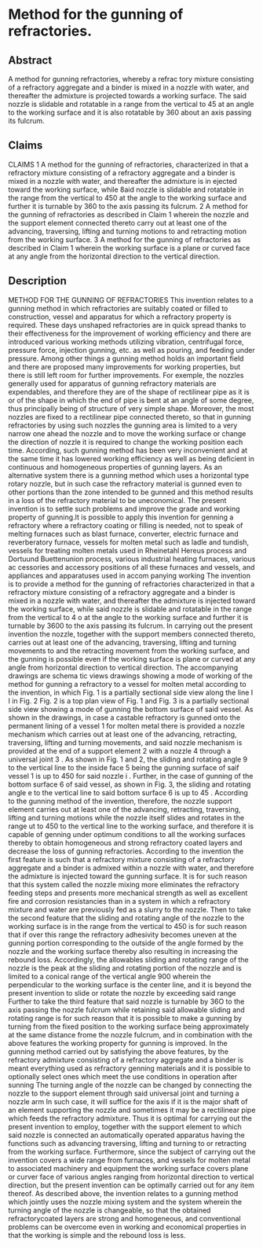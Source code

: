 # Method for the gunning of refractories.

## Abstract
A method for gunning refractories, whereby a refrac tory mixture consisting of a refractory aggregate and a binder is mixed in a nozzle with water, and thereafter the admixture is projected towards a working surface. The said nozzle is slidable and rotatable in a range from the vertical to 45 at an angle to the working surface and it is also rotatable by 360 about an axis passing its fulcrum.

## Claims
CLAIMS 1 A method for the gunning of refractories, characterized in that a refractory mixture consisting of a refractory aggregate and a binder is mixed in a nozzle with water, and thereafter the admixture is in ejected toward the working surface, while 8aid nozzle is slidable and rotatable in the range from the vertical to 450 at the angle to the working surface and further it is turnable by 360 to the axis passing its fulcrum. 2 A method for the gunning of refractories as described in Claim 1 wherein the nozzle and the support element connected thereto carry out at least one of the advancing, traversing, lifting and turning motions to and retracting motion from the working surface. 3 A method for the gunning of refractories as described in Claim 1 wherein the working surface is a plane or curved face at any angle from the horizontal direction to the vertical direction.

## Description
METHOD FOR THE GUNNING OF REFRACTORIES This invention relates to a gunning method in which refractories are suitably coated or filled to construction, vessel and apparatus for which a refractory property is required. These days unshaped refractories are in quick spread thanks to their effectiveness for the improvement of working efficiency and there are introduced various working methods utilizing vibration, centrifugal force, pressure force, injection gunning, etc. as well as pouring, and feeding under pressure. Among other things a gunning method holds an important field and there are proposed many improvements for working properties, but there is still left room for further improvements. For exemple, the nozzles generally used for apparatus of gunning refractory materials are expendables, and therefore they are of the shape of rectilinear pipe as it is or of the shape in which the end of pipe is bent at an angle of some degree, thus principally being of structure of very simple shape. Moreover, the most nozzles are fixed to a rectilinear pipe connected thereto, so that in gunning refractories by using such nozzles the gunning area is limited to a very narrow one ahead the nozzle and to move the working surface or change the direction of nozzle it is required to change the working position each time. According, such gunning method has been very inconvenient and at the same time it has lowered working efficiency as well as being deficient in continuous and homogeneous properties of gunning layers. As an alternative system there is a gunning method which uses a horizontal type rotary nozzle, but in such case the refractory material is gunned even to other portions than the zone intended to be gunned and this method results in a loss of the refractory material to be uneconomical. The present invention is to settle such problems and improve the grade and working property of gunning.It is possible to apply this invention for genning a refractory where a refractory coating or filling is needed, not to speak of melting furnaces such as blast furnace, converter, electric furnace and reverberatory furnace, vessels for molten metal such as ladle and tundish, vessels for treating molten metals used in Rheinetahl Hereus process and Dortuund Buettenunion process, various industrial heating furnaces, various ac cessories and accessory positions of all these furnaces and vessels, and appliances and apparatuses used in accom panying working The invention is to provide a method for the gunning of refractories characterized in that a refractory mixture consisting of a refractory aggregate and a binder is mixed in a nozzle with water, and thereafter the admixture is injected toward the working surface, while said nozzle is slidable and rotatable in the range from the vertical to 4 o at the angle to the working surface and further it is turnable by 3600 to the axis passing its fulcrum. In carrying out the present invention the nozzle, together with the support members connected thereto, carries out at least one of the advancing, traversing, lifting and turning movements to and the retracting movement from the working surface, and the gunning is possible even if the working surface is plane or curved at any angle from horizontal direction to vertical direction. The accompanying drawings are schema tic views drawings showing a mode of working of the method for gunning a refractory to a vessel for molten metal according to the invention, in which Fig. 1 is a partially sectional side view along the line I I in Fig. 2 Fig. 2 is a top plan view of Fig. 1 and Fig. 3 is a partially sectional side view showing a mode of gunning the bottom surface of said vessel. As shown in the drawings, in case a castable refractory is gunned onto the permanent lining of a vessel 1 for molten metal there is provided a nozzle mechanism which carries out at least one of the advancing, retracting, traversing, lifting and turning movements, and said nozzle mechanism is provided at the end of a support element 2 with a nozzle 4 through a universal joint 3 . As shown in Fig. 1 and 2, the sliding and rotating angle 9 to the vertical line to the inside face 5 being the gunning surface of saif vessel 1 is up to 450 for said nozzle i . Further, in the case of gunning of the bottom surface 6 of said vessel, as shown in Fig. 3, the sliding and rotating angle e to the vertical line to said bottom surface 6 is up to 45 . According to the gunning method of the invention, therefore, the nozzle support element carries out at least one of the advancing, retracting, traversing, lifting and turning motions while the nozzle itself slides and rotates in the range ut to 450 to the vertical line to the working surface, and therefore it is capable of genning under optimum conditions to all the working surfaces thereby to obtain homogeneous and strong refractory coated layers and decrease the loss of gunning refractories. According to the invention the first feature is such that a refractory mixture consisting of a refractory aggregate and a binder is admixed within a nozzle with water, and therefore the admixture is injected toward the gunning surface. It is for such reason that this system called the nozzle mixing more eliminates the refractory feeding steps and presents more mechanical strength as well as excellent fire and corrosion resistancies than in a system in which a refractory mixture and water are previously fed as a slurry to the nozzle. Then to take the second feature that the sliding and rotating angle of the nozzle to the working surface is in the range from the vertical to 450 is for such reason that if over this range the refractory adhesivity becomes uneven at the gunning portion corresponding to the outside of the angle formed by the nozzle and the working surface thereby also resulting in increasing the rebound loss. Accordingly, the allowables sliding and rotating range of the nozzle is the peak at the sliding and rotating portion of the nozzle and is limited to a conical range of the vertical angle 900 wherein the perpendicular to the working surface is the center line, and it is beyond the present invention to slide or rotate the nozzle by exceeding said range Further to take the third feature that said nozzle is turnable by 36O to the axis passing the nozzle fulcrum while retaining said allowable sliding and rotating range is for such reason that it is possible to make a gunning by turning from the fixed position to the working surface being approximately at the same distance frome the nozzle fulcrum, and in combination with the above features the working property for gunning is improved. In the gunning method carried out by satisfying the above features, by the refractory admixture consisting of a refractory aggregate and a binder is meant everything used as refractory genning materials and it is possible to optionally select ones which meet the use conditions in operation after sunning The turning angle of the nozzle can be changed by connecting the nozzle to the support element through said universal joint and turning a nozzle arm In such case, it will suffice for the axis if it is the major shaft of an element supporting the nozzle and sometimes it may be a rectilinear pipe which feeds the refractory admixture. Thus it is optimal for carrying out the present invention to employ, together with the support element to which said nozzle is connected an automatically operated apparatus having the functions such as advancing traversing, lifting and turning to or retracting from the working surface. Furthermore, since the subject of carrying out the invention covers a wide range from furnaces, and vessels for molten metal to associated machinery and equipment the working surface covers plane or curver face of various angles ranging from horizontal direction to vertical direction, but the present invention can be optimally carried out for any item thereof. As described above, the invention relates to a gunning method which jointly uses the nozzle mixing system and the system wherein the turning angle of the nozzle is changeable, so that the obtained refractorycoated layers are strong and homogeneous, and conventional problems can be overcome even in working and economical properties in that the working is simple and the rebound loss is less.
